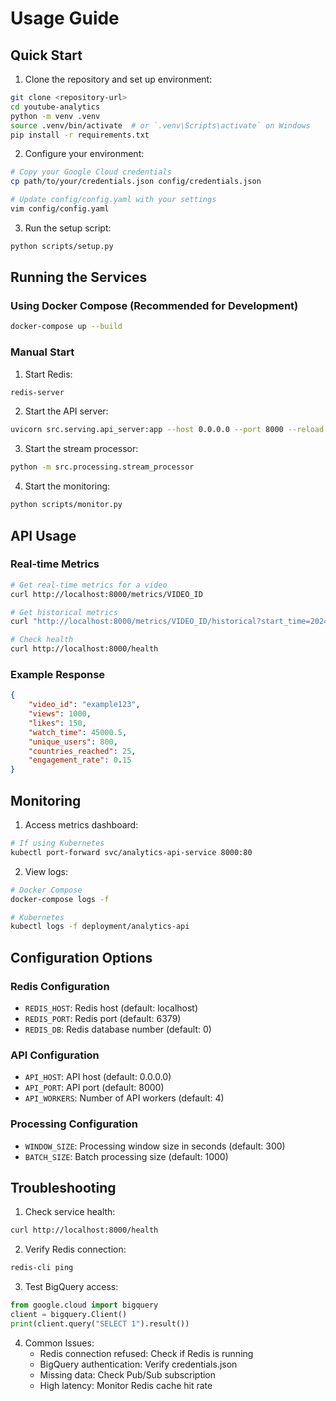 # Usage Guide

## Quick Start

1. Clone the repository and set up environment:
```bash
git clone <repository-url>
cd youtube-analytics
python -m venv .venv
source .venv/bin/activate  # or `.venv\Scripts\activate` on Windows
pip install -r requirements.txt
```

2. Configure your environment:
```bash
# Copy your Google Cloud credentials
cp path/to/your/credentials.json config/credentials.json

# Update config/config.yaml with your settings
vim config/config.yaml
```

3. Run the setup script:
```bash
python scripts/setup.py
```

## Running the Services

### Using Docker Compose (Recommended for Development)
```bash
docker-compose up --build
```

### Manual Start
1. Start Redis:
```bash
redis-server
```

2. Start the API server:
```bash
uvicorn src.serving.api_server:app --host 0.0.0.0 --port 8000 --reload
```

3. Start the stream processor:
```bash
python -m src.processing.stream_processor
```

4. Start the monitoring:
```bash
python scripts/monitor.py
```

## API Usage

### Real-time Metrics
```bash
# Get real-time metrics for a video
curl http://localhost:8000/metrics/VIDEO_ID

# Get historical metrics
curl "http://localhost:8000/metrics/VIDEO_ID/historical?start_time=2024-01-01T00:00:00Z&end_time=2024-01-02T00:00:00Z"

# Check health
curl http://localhost:8000/health
```

### Example Response
```json
{
    "video_id": "example123",
    "views": 1000,
    "likes": 150,
    "watch_time": 45000.5,
    "unique_users": 800,
    "countries_reached": 25,
    "engagement_rate": 0.15
}
```

## Monitoring

1. Access metrics dashboard:
```bash
# If using Kubernetes
kubectl port-forward svc/analytics-api-service 8000:80
```

2. View logs:
```bash
# Docker Compose
docker-compose logs -f

# Kubernetes
kubectl logs -f deployment/analytics-api
```

## Configuration Options

### Redis Configuration
- `REDIS_HOST`: Redis host (default: localhost)
- `REDIS_PORT`: Redis port (default: 6379)
- `REDIS_DB`: Redis database number (default: 0)

### API Configuration
- `API_HOST`: API host (default: 0.0.0.0)
- `API_PORT`: API port (default: 8000)
- `API_WORKERS`: Number of API workers (default: 4)

### Processing Configuration
- `WINDOW_SIZE`: Processing window size in seconds (default: 300)
- `BATCH_SIZE`: Batch processing size (default: 1000)

## Troubleshooting

1. Check service health:
```bash
curl http://localhost:8000/health
```

2. Verify Redis connection:
```bash
redis-cli ping
```

3. Test BigQuery access:
```python
from google.cloud import bigquery
client = bigquery.Client()
print(client.query("SELECT 1").result())
```

4. Common Issues:
   - Redis connection refused: Check if Redis is running
   - BigQuery authentication: Verify credentials.json
   - Missing data: Check Pub/Sub subscription
   - High latency: Monitor Redis cache hit rate